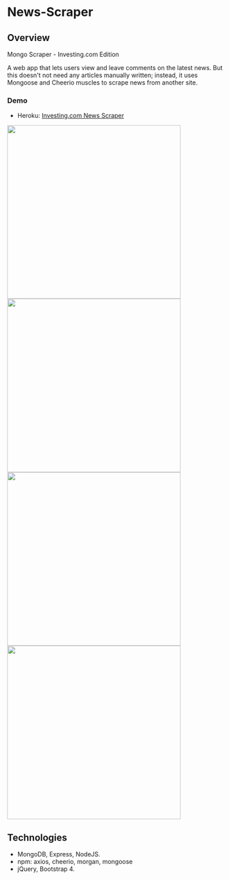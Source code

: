 # News-Scraper

## Overview
Mongo Scraper - Investing.com Edition

A web app that lets users view and leave comments on the latest news. But this doesn't not need any articles manually written; instead, it uses Mongoose and Cheerio muscles to scrape news from another site. 

### Demo
* Heroku: [Investing.com News Scraper](https://newsforever.herokuapp.com)

<img src="https://i.ibb.co/rFHzPr2/home.png" width="400"/><img src="https://i.ibb.co/xSkgDL1/homearticles.png" width="400"/>
<img src="https://i.ibb.co/NKp244R/savedpage.png" width="400"/><img src="https://i.ibb.co/hZzqQFr/savedarticles.png" width="400"/>




## Technologies
* MongoDB, Express, NodeJS.
* npm: axios, cheerio, morgan, mongoose
* jQuery, Bootstrap 4.